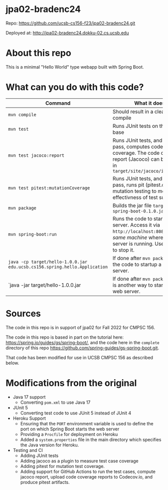 # jpa02-bradenc24

Repo: https://github.com/ucsb-cs156-f23/jpa02-bradenc24.git

Deployed at: http://jpa02-bradenc24.dokku-02.cs.ucsb.edu


# About this repo

This is a minimal "Hello World" type webapp built with Spring Boot.

# What can you do with this code?

| Command | What it does   |
|----------|---------------------------------------|
| `mvn compile` | Should result in a clean compile |
| `mvn test` | Runs JUnit tests on the code base |
| `mvn test jacoco:report` | Runs JUnit tests, and if all tests pass, computes code coverage.  The code coverage report (Jacoco) can be found in `target/site/jacoco/index.html` |
| `mvn test pitest:mutationCoverage` | Runs JUnit tests, and if all tests pass, runs pit (pitest.org) mutation testing to measure effectivness of test suite |
| `mvn package` | Builds the jar file `target/gs-spring-boot-0.1.0.jar` |
| `mvn spring-boot:run` | Runs the code to startup a web server.  Access it via `http://localhost:8080` on the *same machine* where the server is running.  Use CTRL/C to stop it. |
| `java -cp target/hello-1.0.0.jar edu.ucsb.cs156.spring.hello.Application` | If done after `mvn package`, runs the code to startup a web server.  |
| `java -jar target/hello-1.0.0.jar | If done after `mvn package`, this is another way to start up the web server.|


# Sources

The code in this repo is in support of
jpa02 for Fall 2022 for CMPSC 156.

The code in this repo is based in part on the tutorial here:
<https://spring.io/guides/gs/spring-boot/>, and the code here in the
`complete` directory of this repo
<https://github.com/spring-guides/gs-spring-boot.git>.  

That code has been
modified for use in UCSB CMPSC 156 as described
below.

# Modifications from the original

* Java 17 support
  * Converting `pom.xml` to use Java 17
* JUnit 5
  * Converting test code to use JUnit 5 instead of JUnit 4  
* Heroku Support
  * Ensuring that the `PORT` environment variable is
    used to define the port on which Spring Boot starts the web server 
  * Providing a `Procfile` for deployment on Heroku
  * Added a `system.properties` file in the main directory
    which specifies the Java version for Heroku.
* Testing and CI
  * Adding JUnit tests
  * Adding jacoco as a plugin to measure test 
    case coverage
  * Adding pitest for mutation test coverage.
  * Adding support for GitHub Actions to run
    the test cases, compute jacoco report,
    upload code coverage reports to Codecov.io,
    and produce pitest artifacts.


